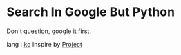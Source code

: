 
# Search In Google But Python

Don't question, google it first.

lang : [ko]("../READMEkr.md")
Inspire by [Project]("https://github.com/chul0721/SearchInGoogle")


